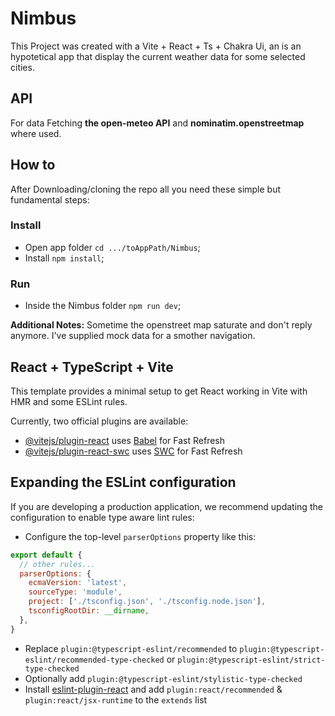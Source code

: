 # Nimbus
This Project was created with a Vite + React + Ts + Chakra Ui, an is an hypotetical app that display the current weather data for some selected cities.

## API
For data Fetching **the open-meteo API** and **nominatim.openstreetmap** where used.

## How to
After Downloading/cloning the repo all you need these simple but fundamental steps:

### Install
- Open app folder `cd .../toAppPath/Nimbus`;
- Install `npm install`;

### Run
- Inside the Nimbus folder `npm run dev`;

**Additional Notes:**
Sometime the openstreet map saturate and don't reply anymore. I've supplied mock data for a smother navigation.

## React + TypeScript + Vite

This template provides a minimal setup to get React working in Vite with HMR and some ESLint rules.

Currently, two official plugins are available:

- [@vitejs/plugin-react](https://github.com/vitejs/vite-plugin-react/blob/main/packages/plugin-react/README.md) uses [Babel](https://babeljs.io/) for Fast Refresh
- [@vitejs/plugin-react-swc](https://github.com/vitejs/vite-plugin-react-swc) uses [SWC](https://swc.rs/) for Fast Refresh

## Expanding the ESLint configuration

If you are developing a production application, we recommend updating the configuration to enable type aware lint rules:

- Configure the top-level `parserOptions` property like this:

```js
export default {
  // other rules...
  parserOptions: {
    ecmaVersion: 'latest',
    sourceType: 'module',
    project: ['./tsconfig.json', './tsconfig.node.json'],
    tsconfigRootDir: __dirname,
  },
}
```

- Replace `plugin:@typescript-eslint/recommended` to `plugin:@typescript-eslint/recommended-type-checked` or `plugin:@typescript-eslint/strict-type-checked`
- Optionally add `plugin:@typescript-eslint/stylistic-type-checked`
- Install [eslint-plugin-react](https://github.com/jsx-eslint/eslint-plugin-react) and add `plugin:react/recommended` & `plugin:react/jsx-runtime` to the `extends` list
